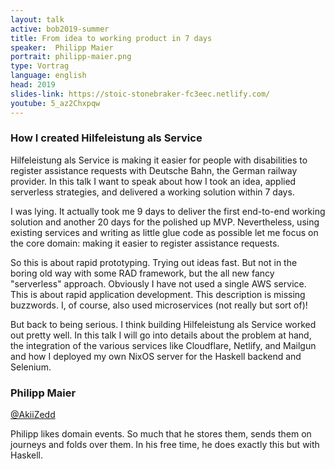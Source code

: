 ```yaml
---
layout: talk
active: bob2019-summer
title: From idea to working product in 7 days
speaker:  Philipp Maier
portrait: philipp-maier.png
type: Vortrag
language: english
head: 2019
slides-link: https://stoic-stonebraker-fc3eec.netlify.com/
youtube: 5_az2Chxpqw
---
```


### How I created Hilfeleistung als Service 
 
Hilfeleistung als Service is making it easier for people with
disabilities to register assistance requests with Deutsche Bahn, the
German railway provider. In this talk I want to speak about how I
took an idea, applied serverless strategies, and delivered a working
solution within 7 days.

I was lying. It actually took me 9 days to deliver the first
end-to-end working solution and another 20 days for the polished up
MVP. Nevertheless, using existing services and writing as little
glue code as possible let me focus on the core domain: making it
easier to register assistance requests.

So this is about rapid prototyping. Trying out ideas fast. But not in
the boring old way with some RAD framework, but the all new fancy
"serverless" approach. Obviously I have not used a single AWS
service. This is about rapid application development. This description
is missing buzzwords. I, of course, also used microservices (not
really but sort of)!

But back to being serious. I think building Hilfeleistung als Service
worked out pretty well. In this talk I will go into details about the
problem at hand, the integration of the various services like
Cloudflare, Netlify, and Mailgun and how I deployed my own NixOS
server for the Haskell backend and Selenium.

### Philipp Maier

[@AkiiZedd](http://twitter.com/AkiiZedd)

Philipp likes domain events. So much that he stores them, sends them
on journeys and folds over them. In his free time, he does exactly
this but with Haskell.


